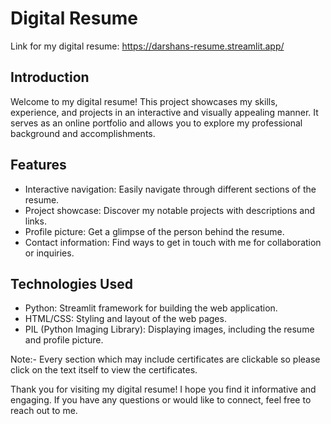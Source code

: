 # Digital Resume

Link for my digital resume: https://darshans-resume.streamlit.app/

## Introduction

Welcome to my digital resume! This project showcases my skills, experience, and projects in an interactive and visually appealing manner. It serves as an online portfolio and allows you to explore my professional background and accomplishments.

## Features

- Interactive navigation: Easily navigate through different sections of the resume.
- Project showcase: Discover my notable projects with descriptions and links.
- Profile picture: Get a glimpse of the person behind the resume.
- Contact information: Find ways to get in touch with me for collaboration or inquiries.

## Technologies Used

- Python: Streamlit framework for building the web application.
- HTML/CSS: Styling and layout of the web pages.
- PIL (Python Imaging Library): Displaying images, including the resume and profile picture.


Note:- Every section which may include certificates are clickable so please click on the text itself to view the certificates.

Thank you for visiting my digital resume! I hope you find it informative and engaging. If you have any questions or would like to connect, feel free to reach out to me.
